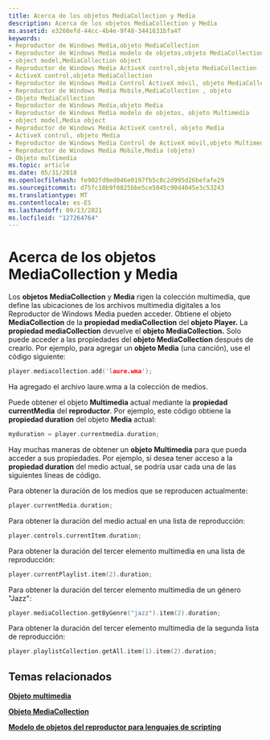 ```yaml
---
title: Acerca de los objetos MediaCollection y Media
description: Acerca de los objetos MediaCollection y Media
ms.assetid: e3260efd-44cc-4b4e-9f48-3441631bfa4f
keywords:
- Reproductor de Windows Media,objeto MediaCollection
- Reproductor de Windows Media modelo de objetos,objeto MediaCollection
- object model,MediaCollection object
- Reproductor de Windows Media ActiveX control,objeto MediaCollection
- ActiveX control,objeto MediaCollection
- Reproductor de Windows Media Control ActiveX móvil, objeto MediaCollection
- Reproductor de Windows Media Mobile,MediaCollection , objeto
- Objeto MediaCollection
- Reproductor de Windows Media,objeto Media
- Reproductor de Windows Media modelo de objetos, objeto Multimedia
- object model,Media object
- Reproductor de Windows Media ActiveX control, objeto Media
- ActiveX control, objeto Media
- Reproductor de Windows Media Control de ActiveX móvil,objeto Multimedia
- Reproductor de Windows Media Mobile,Media (objeto)
- Objeto multimedia
ms.topic: article
ms.date: 05/31/2018
ms.openlocfilehash: fe902fd9ed046e0197fb5c8c2d995d26befafe29
ms.sourcegitcommit: d75fc10b9f0825bbe5ce5045c90d4045e3c53243
ms.translationtype: MT
ms.contentlocale: es-ES
ms.lasthandoff: 09/13/2021
ms.locfileid: "127264764"
---
```

# <a name="about-the-mediacollection-and-media-objects"></a>Acerca de los objetos MediaCollection y Media

Los **objetos MediaCollection** y **Media** rigen la colección multimedia, que define las ubicaciones de los archivos multimedia digitales a los Reproductor de Windows Media pueden acceder. Obtiene el objeto **MediaCollection** de la **propiedad mediaCollection** del **objeto Player.** La **propiedad mediaCollection** devuelve el **objeto MediaCollection.** Solo puede acceder a las propiedades del **objeto MediaCollection** después de crearlo. Por ejemplo, para agregar un **objeto Media** (una canción), use el código siguiente:


```C++
player.mediacollection.add('laure.wma');

```



Ha agregado el archivo laure.wma a la colección de medios.

Puede obtener el objeto **Multimedia** actual mediante la **propiedad currentMedia** del **reproductor**. Por ejemplo, este código obtiene la **propiedad duration** del objeto **Media** actual:


```C++
myduration = player.currentmedia.duration;

```



Hay muchas maneras de obtener un **objeto Multimedia** para que pueda acceder a sus propiedades. Por ejemplo, si desea tener acceso a la **propiedad duration** del medio actual, se podría usar cada una de las siguientes líneas de código.

Para obtener la duración de los medios que se reproducen actualmente:


```C++
player.currentMedia.duration;

```



Para obtener la duración del medio actual en una lista de reproducción:


```C++
player.controls.currentItem.duration;

```



Para obtener la duración del tercer elemento multimedia en una lista de reproducción:


```C++
player.currentPlaylist.item(2).duration;

```



Para obtener la duración del tercer elemento multimedia de un género "Jazz":


```C++
player.mediaCollection.getByGenre("jazz").item(2).duration;

```



Para obtener la duración del tercer elemento multimedia de la segunda lista de reproducción:


```C++
player.playlistCollection.getAll.item(1).item(2).duration; 
```



## <a name="related-topics"></a>Temas relacionados

<dl> <dt>

[**Objeto multimedia**](media-object.md)
</dt> <dt>

[**Objeto MediaCollection**](mediacollection-object.md)
</dt> <dt>

[**Modelo de objetos del reproductor para lenguajes de scripting**](player-object-model-for-scripting-languages.md)
</dt> </dl>

 

 




